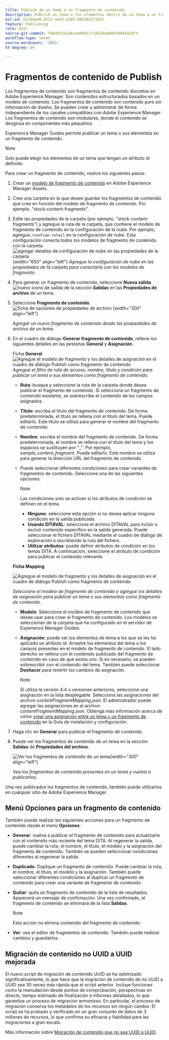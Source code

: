 ```yaml
---
title: Publish de un tema a un fragmento de contenido
description: Publish un tema o los elementos dentro de un tema a un fragmento de contenido en AEM Guides.  Obtenga información sobre cómo ver los fragmentos de contenido presentes en un tema y volver a publicarlos.
exl-id: b1769e48-d721-4e93-b10f-04b385272be7
feature: Publishing
role: User
source-git-commit: f86d8f2d2e6aa48941cf16526e608df4845420fd
workflow-type: tm+mt
source-wordcount: '1031'
ht-degree: 0%

---
```


# Fragmentos de contenido de Publish

Los fragmentos de contenido son fragmentos de contenido discretos en Adobe Experience Manager. Son contenidos estructurados basados en un modelo de contenido. Los fragmentos de contenido son contenido puro sin información de diseño. Se pueden crear y administrar de forma independiente de los canales compatibles con Adobe Experience Manager. Los fragmentos de contenido son modulares, donde el contenido se desglosa en componentes más pequeños.

Experience Manager Guides permite publicar un tema o sus elementos en un fragmento de contenido.

>[!NOTE]
>
>Solo puede elegir los elementos de un tema que tengan un atributo id definido.


Para crear un fragmento de contenido, realice los siguientes pasos:

1. Crear un [modelo de fragmento de contenido](https://experienceleague.adobe.com/docs/experience-manager-65/assets/content-fragments/content-fragments-models.html?lang=es) en Adobe Experience Manager Assets.
1. Cree una carpeta en la que desee guardar los fragmentos de contenido que cree en función del modelo de fragmento de contenido. Por ejemplo, &quot;stock-content-fragments&quot;.
1. Edite las propiedades de la carpeta (por ejemplo, &quot;stock-content-fragments&quot;) y agregue la ruta de la carpeta, que contiene el modelo de fragmento de contenido en la configuración de la nube.
Por ejemplo, agregue `/conf/we-retail` en la configuración de nube. Esta configuración conecta todos los modelos de fragmento de contenido con la carpeta.\
   ![agregar detalles de configuración de nube en las propiedades de la carpeta](images/fragment-folder-cloud-configuration.png){width="650" align="left"}
   *Agregue la configuración de nube en las propiedades de la carpeta para conectarla con los modelos de fragmento.*

1. Para generar un fragmento de contenido, seleccione **Nueva salida** ![nuevo icono de salida](./images/Add_icon.svg) de la sección **Salidas** en las **Propiedades de archivo** de un tema.
1. Seleccione **Fragmento de contenido**.\
   ![ficha de opciones de propiedades de archivo](./images/file-properties-outputs-tab.png) {width="300" align="left"}

   *Agregar un nuevo fragmento de contenido desde las propiedades de archivo de un tema*.

1. En el cuadro de diálogo **Generar fragmento de contenido**, rellene los siguientes detalles en las pestañas **General** y **Asignación**.

   Ficha **General**
   ![Agregue el modelo de fragmento y los detalles de asignación en el cuadro de diálogo Publish como fragmento de contenido](images/generate-content-fragment.png)
   *Agregue el filtro de ruta de acceso, nombre, título y condición para publicar un tema o sus elementos como fragmento de contenido.*


   * **Ruta**: busque y seleccione la ruta de la carpeta donde desea publicar el fragmento de contenido. Si selecciona un fragmento de contenido existente, se sobrescribe el contenido de los campos asignados.
   * **Título**: escriba el título del fragmento de contenido. De forma predeterminada, el título se rellena con el título del tema. Puede editarlo. Este título se utiliza para generar el nombre del fragmento de contenido.
   * **Nombre**: escriba el nombre del fragmento de contenido. De forma predeterminada, el nombre se rellena con el título del tema y los espacios se sustituyen por &quot;_&quot;. Por ejemplo, *sample_content_fragment*. Puede editarlo.  Este nombre se utiliza para generar la dirección URL del fragmento de contenido.

   * Puede seleccionar diferentes condiciones para crear variantes de fragmentos de contenido. Seleccione una de las siguientes opciones:
     >[!NOTE]
     > 
     > Las condiciones solo se activan si los atributos de condición se definen en el tema.

      * **Ninguno**: seleccione esta opción si no desea aplicar ninguna condición en la salida publicada.
      * **Usando DITAVAL**: seleccione el archivo DITAVAL para incluir o excluir contenido específico en la salida generada. Puede seleccionar el fichero DITAVAL mediante el cuadro de diálogo de exploración o escribiendo la ruta del fichero.
      * **Utilizar atributos**: puede definir atributos de condición en los temas DITA. A continuación, seleccione el atributo de condición para publicar el contenido relevante.






   **Ficha Mapping**

   ![Agregue el modelo de fragmento y los detalles de asignación en el cuadro de diálogo Publish como fragmento de contenido](images/content-fragment-mapping.png)

   *Seleccione el modelo de fragmento de contenido y agregue los detalles de asignación para publicar un tema o sus elementos como fragmento de contenido.*

   * **Modelo**: Seleccione el modelo de fragmento de contenido que desee usar para crear el fragmento de contenido. Los modelos se seleccionan de la carpeta que ha configurado en el servidor de Experience Manager Guides.
   * **Asignación**: puede ver los elementos de tema a los que se les ha aplicado un atributo id. Arrastre los elementos del tema a los campos presentes en el modelo de fragmento de contenido.
El lado derecho se rellena con el contenido publicado del fragmento de contenido en caso de que exista uno. Si es necesario, se pueden sobrescribir con el contenido del tema. También puede seleccionar **Deshacer** para revertir los cambios de asignación.


     >[!NOTE]
     >
     > Si utiliza la versión 4.4 o versiones anteriores, seleccione una asignación en la lista desplegable. Selecciona las asignaciones del archivo *contentFragmentMapping.json*.  El administrador puede agregar las asignaciones en el archivo *contentFragmentMapping.json*. Obtenga más información acerca de cómo [crear una asignación entre un tema y un fragmento de contenido](../cs-install-guide/conf-content-fragment-mapping-cs.md) en la Guía de instalación y configuración.

1. Haga clic en **Generar** para publicar el fragmento de contenido.

1. Puede ver los fragmentos de contenido de un tema en la sección **Salidas** de **Propiedades del archivo**.

   ![Ver los fragmentos de contenido de un tema](images/outputs-options-menu.png){width="300" align="left"}

   *Vea los fragmentos de contenido presentes en un tema y vuelva a publicarlos.*


Una vez publicados los fragmentos de contenido, también puede utilizarlos en cualquier sitio de Adobe Experience Manager.




## Menú Opciones para un fragmento de contenido

También puede realizar las siguientes acciones para un fragmento de contenido desde el menú **Opciones**:

* **Generar**: vuelva a publicar el fragmento de contenido para actualizarlo con el contenido más reciente del tema DITA. Al regenerar la salida, puede cambiar la ruta, el nombre, el título, el modelo y la asignación del fragmento de contenido. También se pueden seleccionar condiciones diferentes al regenerar la salida.

* **Duplicado**: Duplique un fragmento de contenido. Puede cambiar la ruta, el nombre, el título, el modelo y la asignación. También puede seleccionar diferentes condiciones al duplicar un fragmento de contenido para crear una variante de fragmento de contenido.

* **Quitar**: quita un fragmento de contenido de la lista de resultados. Aparecerá un mensaje de confirmación. Una vez confirmado, el fragmento de contenido se eliminará de la lista **Salidas**.

  >[!NOTE]
  >
  > Esta acción no elimina contenido del fragmento de contenido.

* **Ver**: vea el editor de fragmentos de contenido. También puede realizar cambios y guardarlos.

## Migración de contenido no UUID a UUID mejorada

El nuevo script de migración de contenido UUID se ha optimizado significativamente, lo que hace que la migración de contenido de no UUID a UUID sea 30 veces más rápida que el script anterior. Incluye funciones como la reanudación desde puntos de comprobación, perspectivas en directo, tiempo estimado de finalización e informes detallados, lo que garantiza un proceso de migración armonioso. En particular, el proceso de migración conserva los metadatos de los recursos sin ningún cambio. El script se ha probado y verificado en un gran conjunto de datos de 3 millones de recursos, lo que confirma su eficacia y fiabilidad para las migraciones a gran escala.

Más información sobre [Migración de contenido que no sea UUID a UUID](../install-guide/migrate-non-uuid-uuid.md).